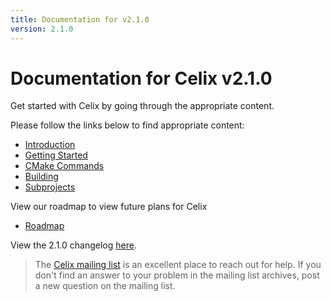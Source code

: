 ```yaml
---
title: Documentation for v2.1.0
version: 2.1.0
---
```


# Documentation for Celix v2.1.0

Get started with Celix by going through the appropriate content.

Please follow the links below to find appropriate content:
 
 - [Introduction](./celix/documents/intro/readme.html)
 - [Getting Started](./celix/documents/getting_started/readme.html)
 - [CMake Commands](./celix/documents/cmake_commands/readme.html)
 - [Building](./celix/documents/building/readme.html)
 - [Subprojects](./celix/documents/subprojects/readme.html)
 
View our roadmap to view future plans for Celix
 
 - [Roadmap](./celix/documents/roadmap/roadmap.html)
 
View the 2.1.0 changelog [here](./celix/CHANGES.html).
 
> The [Celix mailing list](/support/mailing-list.html) is an excellent place to reach out for help. If you don't find 
> an answer to your problem in the mailing list archives, post a new question on the mailing list.
